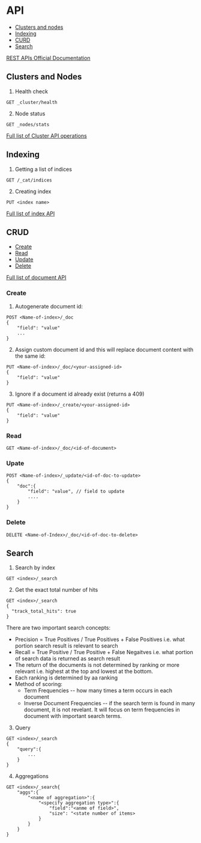 # API

* [Clusters and nodes](#clusters-and-nodes)
* [Indexing](#indexing)
* [CURD](#crud)
* [Search](#search)

[REST APIs Official Documentation](https://www.elastic.co/guide/en/elasticsearch/reference/current/rest-apis.html)

## Clusters and Nodes

1. Health check
```
GET _cluster/health
```

2. Node status
```
GET _nodes/stats
```

[Full list of Cluster API operations](https://www.elastic.co/guide/en/elasticsearch/reference/current/cluster.html)

## Indexing

1. Getting a list of indices
```
GET /_cat/indices
```

2. Creating index
```
PUT <index name>
```
[Full list of index API](https://www.elastic.co/guide/en/elasticsearch/reference/current/indices.html)

## CRUD

* [Create](#create)
* [Read](#read)
* [Update](#upate)
* [Delete](#delete)

[Full list of document API](https://www.elastic.co/guide/en/elasticsearch/reference/current/docs.html)

### Create 

1. Autogenerate document id:
```
POST <Name-of-index>/_doc
{
    "field": "value"
    ...
}
```

2. Assign custom document id and this will replace document content with the same id:
```
PUT <Name-of-index>/_doc/<your-assigned-id>
{
    "field": "value"
}
```

3. Ignore if a document id already exist (returns a 409)
```
PUT <Name-of-index>/_create/<your-assigned-id>
{
    "field": "value"
}
```
 
### Read

```
GET <Name-of-index>/_doc/<id-of-document>
```

### Upate

```
POST <Name-of-index>/_update/<id-of-doc-to-update>
{
    "doc":{
        "field": "value", // field to update
        ....
    }
}
```

### Delete

```
DELETE <Name-of-Index>/_doc/<id-of-doc-to-delete>
```

## Search

1. Search by index
```
GET <index>/_search
```

2. Get the exact total number of hits
```
GET <index>/_search
{
  "track_total_hits": true
}
```

There are two important search concepts:

* Precision = True Positives / True Positives + False Positives i.e. what portion search result is relevant to search
* Recall = True Positive / True Positive + False Negaitves i.e. what portion of search data is returned as search result
* The return of the documents is not determined by ranking or more relevant i.e. highest at the top and lowest at the bottom.
* Each ranking is determined by aa ranking
* Method of scoring:
    * Term Frequencies -- how many times a term occurs in each document
    * Inverse Document Frequencies -- if the search term is found in many document, it is not revelant. It will focus on term frequencies in document with important search terms.

3. Query
```
GET <index>/_search
{
    "query":{
        ...
    }
}
```

4. Aggregations
```
GET <index>/_search{
    "aggs":{
        "<name of aggregation>":{
            "<specify aggregation type>":{
                "field":"<anme of field>",
                "size": "<state number of items>
            }
        }
    }
}
```